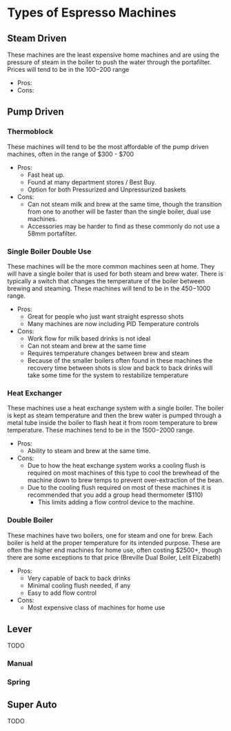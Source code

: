 # Types of Espresso Machines

## Steam Driven
These machines are the least expensive home machines and are using the pressure of steam in the boiler to push the water through the portafilter. Prices will tend to be in the $100-$200 range

* Pros:
* Cons:

## Pump Driven

### Thermoblock
These machines will tend to be the most affordable of the pump driven machines, often in the range of $300 - $700
* Pros:
    * Fast heat up.
    * Found at many department stores / Best Buy.
    * Option for both Pressurized and Unpressurized baskets
* Cons:
    * Can not steam milk and brew at the same time, though the transition from one to another will be faster than the single boiler, dual use machines.
    * Accessories may be harder to find as these commonly do not use a 58mm portafilter.

### Single Boiler Double Use
These machines will be the more common machines seen at home. They will have a single boiler that is used for both steam and brew water. There is typically a switch that changes the temperature of the boiler between brewing and steaming. These machines will tend to be in the $450-$1000 range.

* Pros:
    * Great for people who just want straight espresso shots
    * Many machines are now including PID Temperature controls
* Cons:
    * Work flow for milk based drinks is not ideal
    * Can not steam and brew at the same time
    * Requires temperature changes between brew and steam
    * Because of the smaller boilers often found in these machines the recovery time between shots is slow and back to back drinks will take some time for the system to restabilize temperature

### Heat Exchanger
These machines use a heat exchange system with a single boiler. The boiler is kept as steam temperature and then the brew water is pumped through a metal tube inside the boiler to flash heat it from room temperature to brew temperature. These machines tend to be in the $1500-$2000 range.

* Pros:
    * Ability to steam and brew at the same time.
* Cons:
    * Due to how the heat exchange system works a cooling flush is required on most machines of this type to cool the brewhead of the machine down to brew temps to prevent over-extraction of the bean.
    * Due to the cooling flush required on most of these machines it is recommended that you add a group head thermometer ($110)
        * This limits adding a flow control device to the machine.

### Double Boiler
These machines have two boilers, one for steam and one for brew. Each boiler is held at the proper temperature for its intended purpose. These are often the higher end machines for home use, often costing $2500+, though there are some exceptions to that price (Breville Dual Boiler, Lelit Elizabeth)

* Pros:
    * Very capable of back to back drinks
    * Minimal cooling flush needed, if any
    * Easy to add flow control
* Cons:
    * Most expensive class of machines for home use

## Lever
TODO

### Manual

### Spring

## Super Auto
TODO
